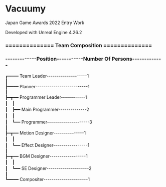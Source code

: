 # Vacuumy

Japan Game Awards 2022 Entry Work

Developed with Unreal Engine 4.26.2

### ============== Team Composition ==============

### -------------Position-----------Number Of Persons-------------
      
┏━━━━ Team Leader--------------------1<br>
┃<br>
┣━━━━ Planner--------------------------1<br>
┃<br>
┣━┳━━ Programmer Leader------------1<br>
┃　┃<br>
┃　┣━━ Main Programmer--------------2<br>
┃　┃<br>
┃　┗━━ Programmer---------------------3<br>
┃<br>
┣━┳━━ Motion Designer---------------1<br>
┃　┃<br>
┃　┗━━ Effect Designer-----------------1<br>
┃<br>
┣━┳━━ BGM Designer------------------1<br>
┃　┃<br>
┃　┗━━ SE Designer---------------------2<br>
┃<br>
┗━━━━ Compositer----------------------1<br>
